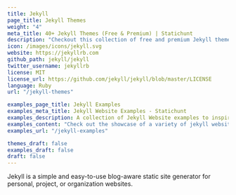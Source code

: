 ```yaml
---
title: Jekyll
page_title: Jekyll Themes
weight: "4"
meta_title: 40+ Jekyll Themes (Free & Premium) | Statichunt
description: "Checkout this collection of free and premium Jekyll themes to jumpstart your next Jekyll project."
icon: /images/icons/jekyll.svg
website: https://jekyllrb.com
github_path: jekyll/jekyll
twitter_username: jekyllrb
license: MIT
license_url: https://github.com/jekyll/jekyll/blob/master/LICENSE
language: Ruby
url: "/jekyll-themes"

examples_page_title: Jekyll Examples
examples_meta_title: Jekyll Website Examples - Statichunt
examples_description: A collection of Jekyll Website examples to inspire the creation of your next web Project.
examples_content: "Check out the showcase of a variety of jekyll website examples. Get inspired about building your next web project on the Jekyll static site generator"
examples_url: "/jekyll-examples"

themes_draft: false
examples_draft: false
draft: false
---
```


Jekyll is a simple and easy-to-use blog-aware static site generator for personal, project, or organization websites.
